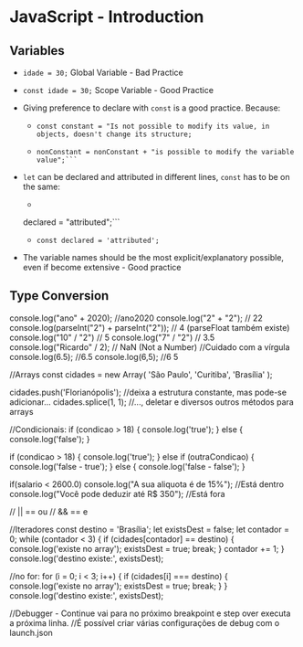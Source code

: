 
# JavaScript - Introduction

## Variables
* `idade = 30;` Global Variable - Bad Practice
* `const idade = 30;` Scope Variable - Good Practice

* Giving preference to declare with `const` is a good practice. Because:
  * `const constant = "Is not possible to modify its value, in objects, doesn't change its structure;`
  * ```let nonConstant = "But with let, ";
    nonConstant = nonConstant + "is possible to modify the variable value";```

* `let` can be declared and attributed in different lines, `const` has to be on the same:
  * ```let declared;
  declared = "attributed";```
  * `const declared = 'attributed';`

*  The variable names should be the most explicit/explanatory possible, even if become extensive - Good practice


## Type Conversion
console.log("ano" + 2020); //ano2020
console.log("2" + "2"); // 22
console.log(parseInt("2") + parseInt("2")); // 4 (parseFloat também existe)
console.log("10" / "2") // 5
console.log("7" / "2") // 3.5
console.log("Ricardo" / 2); // NaN (Not a Number)
//Cuidado com a vírgula
console.log(6.5); //6.5
console.log(6,5); //6 5




//Arrays
const cidades = new Array(
  'São Paulo',
  'Curitiba',
  'Brasília'
);

cidades.push('Florianópolis'); //deixa a estrutura constante, mas pode-se adicionar...
cidades.splice(1, 1); //..., deletar e diversos outros métodos para arrays


//Condicionais:
if (condicao > 18) {
  console.log('true');
} else {
  console.log('false');
}

if (condicao > 18) {
  console.log('true');
} else if (outraCondicao) {
  console.log('false - true');
} else {
  console.log('false - false');
}

if(salario < 2600.0)
  console.log("A sua aliquota é de 15%"); //Está dentro
  console.log("Você pode deduzir até R$ 350"); //Está fora

// || == ou
// && == e

//Iteradores
const destino = 'Brasília';
let existsDest = false;
let contador = 0;
while (contador < 3) {
  if (cidades[contador] == destino) {
    console.log('existe no array');
    existsDest = true;
    break;
  }
  contador += 1;
}
console.log('destino existe:', existsDest);

//no for:
for (i = 0; i < 3; i++) {
  if (cidades[i] === destino) {
    console.log('existe no array');
    existsDest = true;
    break;
  }
}
console.log('destino existe:', existsDest);

//Debugger - Continue vai para no próximo breakpoint e step over executa a próxima linha.
//É possível criar várias configurações de debug com o launch.json

